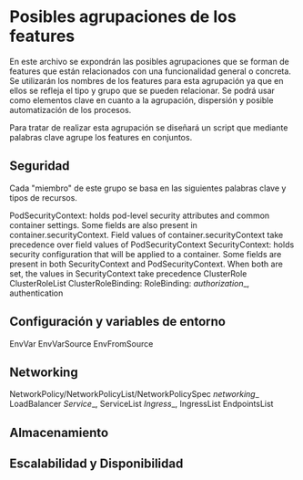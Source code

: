 # Posibles agrupaciones de los features
En este archivo se expondrán las posibles agrupaciones que se forman de features que están relacionados con una funcionalidad general o concreta. Se utilizarán los nombres de los features para esta agrupación ya que en ellos se refleja el tipo y grupo que se pueden relacionar. Se podrá usar como elementos clave en cuanto a la agrupación, dispersión y posible automatización de los procesos.

Para tratar de realizar esta agrupación se diseñará un script que mediante palabras clave agrupe los features en conjuntos.

## Seguridad

Cada "miembro" de este grupo se basa en las siguientes palabras clave y tipos de recursos.


PodSecurityContext: holds pod-level security attributes and common container settings. Some fields are also present in container.securityContext.  Field values of container.securityContext take precedence over field values of PodSecurityContext
SecurityContext: holds security configuration that will be applied to a container. Some fields are present in both SecurityContext and PodSecurityContext.  When both are set, the values in SecurityContext take precedence
ClusterRole
ClusterRoleList
ClusterRoleBinding:
RoleBinding: 
_authorization__, authentication

## Configuración y variables de entorno

EnvVar
EnvVarSource
EnvFromSource


## Networking

NetworkPolicy/NetworkPolicyList/NetworkPolicySpec
_networking__
LoadBalancer
_Service__, ServiceList
_Ingress__, IngressList
EndpointsList

## Almacenamiento

## Escalabilidad y Disponibilidad